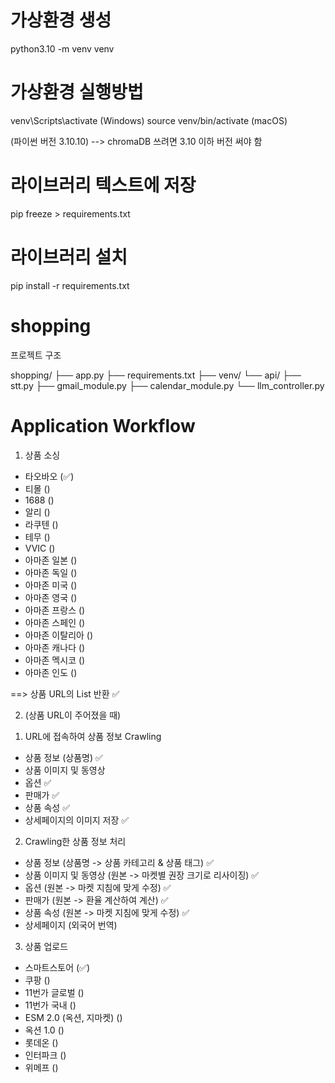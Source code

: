 # 가상환경 생성
python3.10 -m venv venv

# 가상환경 실행방법
venv\Scripts\activate (Windows)
source venv/bin/activate (macOS)

(파이썬 버전 3.10.10)
--> chromaDB 쓰려면 3.10 이하 버전 써야 함

# 라이브러리 텍스트에 저장

pip freeze > requirements.txt

# 라이브러리 설치

pip install -r requirements.txt

# shopping

프로젝트 구조

shopping/
├── app.py
├── requirements.txt
├── venv/
└── api/
├── stt.py
├── gmail_module.py
├── calendar_module.py
└── llm_controller.py

# Application Workflow

1. 상품 소싱

- 타오바오 (✅)
- 티몰 ()
- 1688 ()
- 알리 ()
- 라쿠텐 ()
- 테무 ()
- VVIC ()
- 아마존 일본 ()
- 아마존 독일 ()
- 아마존 미국 ()
- 아마존 영국 ()
- 아마존 프랑스 ()
- 아마존 스페인 ()
- 아마존 이탈리아 ()
- 아마존 캐나다 ()
- 아마존 멕시코 ()
- 아마존 인도 ()

==> 상품 URL의 List 반환 ✅

2. (상품 URL이 주어졌을 때)

1) URL에 접속하여 상품 정보 Crawling

- 상품 정보 (상품명) ✅
- 상품 이미지 및 동영상
- 옵션 ✅
- 판매가 ✅
- 상품 속성 ✅
- 상세페이지의 이미지 저장 ✅

2. Crawling한 상품 정보 처리

- 상품 정보 (상품명 -> 상품 카테고리 & 상품 태그) ✅
- 상품 이미지 및 동영상 (원본 -> 마켓별 권장 크기로 리사이징) ✅
- 옵션 (원본 -> 마켓 지침에 맞게 수정) ✅
- 판매가 (원본 -> 환율 계산하여 계산) ✅
- 상품 속성 (원본 -> 마켓 지침에 맞게 수정) ✅
- 상세페이지 (외국어 번역)

3. 상품 업로드

- 스마트스토어 (✅)
- 쿠팡 ()
- 11번가 글로벌 ()
- 11번가 국내 ()
- ESM 2.0 (옥션, 지마켓) ()
- 옥션 1.0 ()
- 롯데온 ()
- 인터파크 ()
- 위메프 ()
